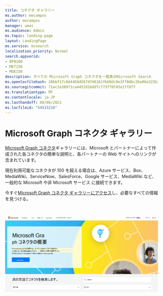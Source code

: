 ```yaml
---
title: コネクタ ギャラリー
ms.author: mecampos
author: mecampos
manager: umas
ms.audience: Admin
ms.topic: landing-page
layout: LandingPage
ms.service: mssearch
localization_priority: Normal
search.appverid:
- BFB160
- MET150
- MOE150
description: すべての Microsoft Graph コネクタを一覧表示Microsoft Search
ms.openlocfilehash: 20bbf17c0d4469d567d746161fb60dc9e3ff0dbc26a00a323b3aa3bb02bb3214
ms.sourcegitcommit: 71ac2a38971ca4452d1bddfc773ff8f45e1ffd77
ms.translationtype: MT
ms.contentlocale: ja-JP
ms.lasthandoff: 08/06/2021
ms.locfileid: "54533218"
---
```

# <a name="microsoft-graph-connectors-gallery"></a>Microsoft Graph コネクタ ギャラリー

[Microsoft Graph コネクタ](http://www.microsoft.com/microsoft-search/connectors)ギャラリーには、Microsoft とパートナーによって作成された各コネクタの簡単な説明と、各パートナーの Web サイトへのリンクが含まれています。

現在利用可能なコネクタが 100 を超える場合は、Azure サービス、Box、MediaWiki、ServiceNow、SalesForce、Google サービス、MediaWiki など、一般的な Microsoft や非 Microsoft サービス に接続できます。

今すぐ[Microsoft Graph コネクタ ギャラリーにアクセス](http://www.microsoft.com/microsoft-search/connectors)し、必要なすべての情報を見つける。

<br>

![新しいコネクタ ギャラリーを示す画像](media/connectors-gallery.png)
